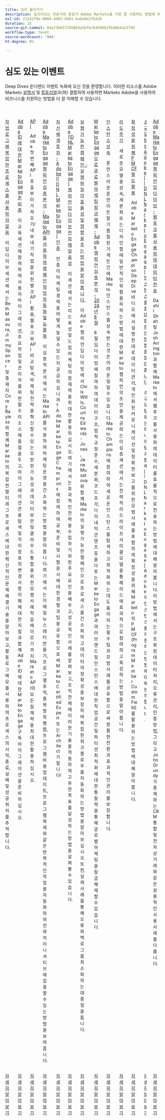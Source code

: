 ```yaml
---
title: 깊이 들어가기
description: 딥다이브는 전문가와 동료가 Adobe Marketo을 가장 잘 사용하는 방법에 대한 생각과 아이디어를 공유한 비디오 라이브러리입니다.
exl-id: 21242f9e-8084-4482-8461-ba8a9e2fbd26
duration: 15
source-git-commit: 8da73b657295864a3bf6c64598b2fbd664a2379d
workflow-type: tm+mt
source-wordcount: '944'
ht-degree: 0%

---
```


# 심도 있는 이벤트

Deep Dives 온디맨드 이벤트 녹화에 오신 것을 환영합니다. 이러한 리소스를 Adobe Marketo [설명서](https://experienceleague.adobe.com/docs/marketo-engage.html) 및 [튜토리얼](https://experienceleague.adobe.com/docs/marketo-learn/tutorials/overview.html)과(와) 결합하여 사용하면 Marketo Adobe을 사용하여 비즈니스를 지원하는 방법을 더 잘 이해할 수 있습니다.

<!-- CARDS

* activity-log.md
* admin-console.md
* api.md
* campaign-operations.md
* certification.md
* email-nurture.md
* executable-campaigns.md
* global-marketing.md
* inheriting-an-instance.md
* lead-lifecycles.md
* pmcf-fields.md
* small-team-instance.md
* webhooks.md
-->
<!-- START CARDS HTML - DO NOT MODIFY BY HAND -->
<div class="columns">
    <div class="column is-half-tablet is-half-desktop is-one-third-widescreen" aria-label="Notating Complex Processes in the Activity Log">
        <div class="card" style="height: 100%; display: flex; flex-direction: column; height: 100%;">
            <div class="card-image">
                <figure class="image x-is-16by9">
                    <a href="activity-log.md" title="작업 로그에 복잡한 프로세스 알림" target="_blank" rel="referrer">
                        <img class="is-bordered-r-small" src="https://video.tv.adobe.com/v/3427149/?format=jpeg&nocache=1732319262209" alt="작업 로그에 복잡한 프로세스 알림"
                             style="width: 100%; aspect-ratio: 16 / 9; object-fit: cover; overflow: hidden; display: block; margin: auto;">
                    </a>
                </figure>
            </div>
            <div class="card-content is-padded-small" style="display: flex; flex-direction: column; flex-grow: 1; justify-content: space-between;">
                <div class="top-card-content">
                    <p class="headline is-size-6 has-text-weight-bold">
                        <a href="activity-log.md" target="_blank" rel="referrer" title="작업 로그에 복잡한 프로세스 알림">작업 로그에 복잡한 프로세스를 사용하지 않음</a>
                    </p>
                    <p class="is-size-6">이 딥 다이브 세션에서는 Beth Massura, Jimmy Spencer 및 중재자 Corey Bayless와 함께 Marketo의 복잡한 멀티 레그 프로세스에 대한 혁신적인 문제 해결 기술을 알아보고, 활동 로그 메모를 사용하여 프로세스의 시작, 종료, 실패 및 성공 위치를 추적합니다.</p>
                </div>
                <a href="activity-log.md" target="_blank" rel="referrer" class="spectrum-Button spectrum-Button--outline spectrum-Button--primary spectrum-Button--sizeM" style="align-self: flex-start; margin-top: 1rem;">
                    <span class="spectrum-Button-label has-no-wrap has-text-weight-bold">자세히 알아보기</span>
                </a>
            </div>
        </div>
    </div>
    <div class="column is-half-tablet is-half-desktop is-one-third-widescreen" aria-label="Preparing for Marketo Engage on Adobe Identity">
        <div class="card" style="height: 100%; display: flex; flex-direction: column; height: 100%;">
            <div class="card-image">
                <figure class="image x-is-16by9">
                    <a href="admin-console.md" title="Adobe ID Marketo Engage 준비" target="_blank" rel="referrer">
                        <img class="is-bordered-r-small" src="https://video.tv.adobe.com/v/3430920/?format=jpeg&nocache=1732319262217" alt="Adobe ID Marketo Engage 준비"
                             style="width: 100%; aspect-ratio: 16 / 9; object-fit: cover; overflow: hidden; display: block; margin: auto;">
                    </a>
                </figure>
            </div>
            <div class="card-content is-padded-small" style="display: flex; flex-direction: column; flex-grow: 1; justify-content: space-between;">
                <div class="top-card-content">
                    <p class="headline is-size-6 has-text-weight-bold">
                        <a href="admin-console.md" target="_blank" rel="referrer" title="Adobe ID Marketo Engage 준비">Adobe ID에 대한 Marketo Engage 준비 중</a>
                    </p>
                    <p class="is-size-6">이 교육 세션에 참여하여 사용자 마이그레이션, 주요 작업 및 관리자를 위한 필수 리소스에 중점을 두고, 마이그레이션 콘솔 탐색 및 각 이정표의 변경 사항 이해에 대한 지침과 함께 Adobe ID에 대한 Marketo Engage 구독 마이그레이션을 준비하십시오.</p>
                </div>
                <a href="admin-console.md" target="_blank" rel="referrer" class="spectrum-Button spectrum-Button--outline spectrum-Button--primary spectrum-Button--sizeM" style="align-self: flex-start; margin-top: 1rem;">
                    <span class="spectrum-Button-label has-no-wrap has-text-weight-bold">자세히 알아보기</span>
                </a>
            </div>
        </div>
    </div>
    <div class="column is-half-tablet is-half-desktop is-one-third-widescreen" aria-label="APIs">
        <div class="card" style="height: 100%; display: flex; flex-direction: column; height: 100%;">
            <div class="card-image">
                <figure class="image x-is-16by9">
                    <a href="api.md" title="API" target="_blank" rel="referrer">
                        <img class="is-bordered-r-small" src="https://video.tv.adobe.com/v/3422479/?format=jpeg&nocache=1732319262206" alt="API"
                             style="width: 100%; aspect-ratio: 16 / 9; object-fit: cover; overflow: hidden; display: block; margin: auto;">
                    </a>
                </figure>
            </div>
            <div class="card-content is-padded-small" style="display: flex; flex-direction: column; flex-grow: 1; justify-content: space-between;">
                <div class="top-card-content">
                    <p class="headline is-size-6 has-text-weight-bold">
                        <a href="api.md" target="_blank" rel="referrer" title="API">API</a>
                    </p>
                    <p class="is-size-6">Adobe 첫 번째 API 호출부터 가져오기/내보내기 작업을 위한 벌크 API 활용, 웹후크와 API 비교 탐색, 마케팅 전략을 혁신할 수 있는 무한한 가능성과 데이터 보안 및 클라우드 통합을 위한 모범 사례 학습에 이르기까지 Marketo API의 모든 잠재력을 최대한 활용하십시오.</p>
                </div>
                <a href="api.md" target="_blank" rel="referrer" class="spectrum-Button spectrum-Button--outline spectrum-Button--primary spectrum-Button--sizeM" style="align-self: flex-start; margin-top: 1rem;">
                    <span class="spectrum-Button-label has-no-wrap has-text-weight-bold">자세히 알아보기</span>
                </a>
            </div>
        </div>
    </div>
    <div class="column is-half-tablet is-half-desktop is-one-third-widescreen" aria-label="Adobe Marketo Engage Champion Deep Dive - Automating & Streamlining Campaign Operations Using the Marketo API">
        <div class="card" style="height: 100%; display: flex; flex-direction: column; height: 100%;">
            <div class="card-image">
                <figure class="image x-is-16by9">
                    <a href="campaign-operations.md" title="Adobe Marketo Engage 챔피언 심층 분석 - Marketo API를 사용하여 캠페인 작업 자동화 및 능률화" target="_blank" rel="referrer">
                        <img class="is-bordered-r-small" src="https://video.tv.adobe.com/v/3440396/?format=jpeg&nocache=1732319262212" alt="Adobe Marketo Engage 챔피언 심층 분석 - Marketo API를 사용하여 캠페인 작업 자동화 및 능률화"
                             style="width: 100%; aspect-ratio: 16 / 9; object-fit: cover; overflow: hidden; display: block; margin: auto;">
                    </a>
                </figure>
            </div>
            <div class="card-content is-padded-small" style="display: flex; flex-direction: column; flex-grow: 1; justify-content: space-between;">
                <div class="top-card-content">
                    <p class="headline is-size-6 has-text-weight-bold">
                        <a href="campaign-operations.md" target="_blank" rel="referrer" title="Adobe Marketo Engage 챔피언 심층 분석 - Marketo API를 사용하여 캠페인 작업 자동화 및 능률화">Adobe Marketo Engage 챔피언 심층 분석 - Marketo API를 사용하여 캠페인 작업 자동화 및 능률화</a>
                    </p>
                    <p class="is-size-6">이 심층적 분석에서는 Marketo API를 사용하여 마케팅 운영을 간소화하는 방법을 알아봅니다. 여기에서는 이메일 뉴스레터 만들기, 프로그램 추적, 중복 항목 병합, 프로그램 비용 업데이트, 프로그램 복제와 같은 반복적인 작업을 자동화하여 전략적 이니셔티브에 집중할 수 있는 방법을 보여 줍니다.</p>
                </div>
                <a href="campaign-operations.md" target="_blank" rel="referrer" class="spectrum-Button spectrum-Button--outline spectrum-Button--primary spectrum-Button--sizeM" style="align-self: flex-start; margin-top: 1rem;">
                    <span class="spectrum-Button-label has-no-wrap has-text-weight-bold">자세히 알아보기</span>
                </a>
            </div>
        </div>
    </div>
    <div class="column is-half-tablet is-half-desktop is-one-third-widescreen" aria-label="Investing in Yourself - Adobe [!DNL Marketo Engage] Certification">
        <div class="card" style="height: 100%; display: flex; flex-direction: column; height: 100%;">
            <div class="card-image">
                <figure class="image x-is-16by9">
                    <a href="certification.md" title="자신에 대한 투자 - Adobe [!DNL Marketo Engage] 인증" target="_blank" rel="referrer">
                        <img class="is-bordered-r-small" src="https://video.tv.adobe.com/v/3416760/?format=jpeg&nocache=1732319262212" alt="자신에 대한 투자 - Adobe [!DNL Marketo Engage] 인증"
                             style="width: 100%; aspect-ratio: 16 / 9; object-fit: cover; overflow: hidden; display: block; margin: auto;">
                    </a>
                </figure>
            </div>
            <div class="card-content is-padded-small" style="display: flex; flex-direction: column; flex-grow: 1; justify-content: space-between;">
                <div class="top-card-content">
                    <p class="headline is-size-6 has-text-weight-bold">
                        <a href="certification.md" target="_blank" rel="referrer" title="자신에 대한 투자 - Adobe [!DNL Marketo Engage] 인증">자신에게 투자 - Adobe [!DNL Marketo Engage] 인증</a>
                    </p>
                    <p class="is-size-6">인증이 마케팅 경력을 어떻게 높일 수 있는지 궁금하십니까? Adobe Marketo Engage Champions에 참여하여 공부, 준비 및 시험 응시에 대한 경험과 팁을 공유함으로써 Marketo Certified Expert 또는 Architect가 됩니다!</p>
                </div>
                <a href="certification.md" target="_blank" rel="referrer" class="spectrum-Button spectrum-Button--outline spectrum-Button--primary spectrum-Button--sizeM" style="align-self: flex-start; margin-top: 1rem;">
                    <span class="spectrum-Button-label has-no-wrap has-text-weight-bold">자세히 알아보기</span>
                </a>
            </div>
        </div>
    </div>
    <div class="column is-half-tablet is-half-desktop is-one-third-widescreen" aria-label="Adobe [!DNL Marketo Engage] Champion Deep Dive Email Nurture">
        <div class="card" style="height: 100%; display: flex; flex-direction: column; height: 100%;">
            <div class="card-image">
                <figure class="image x-is-16by9">
                    <a href="email-nurture.md" title="Adobe [!DNL Marketo Engage] 챔피언 딥다이브 이메일 육성" target="_blank" rel="referrer">
                        <img class="is-bordered-r-small" src="https://video.tv.adobe.com/v/3418903/?format=jpeg&nocache=1732319262219" alt="Adobe [!DNL Marketo Engage] 챔피언 딥다이브 이메일 육성"
                             style="width: 100%; aspect-ratio: 16 / 9; object-fit: cover; overflow: hidden; display: block; margin: auto;">
                    </a>
                </figure>
            </div>
            <div class="card-content is-padded-small" style="display: flex; flex-direction: column; flex-grow: 1; justify-content: space-between;">
                <div class="top-card-content">
                    <p class="headline is-size-6 has-text-weight-bold">
                        <a href="email-nurture.md" target="_blank" rel="referrer" title="Adobe [!DNL Marketo Engage] 챔피언 딥다이브 이메일 육성">Adobe [!DNL Marketo Engage] 챔피언 딥다이브 전자 메일 육성</a>
                    </p>
                    <p class="is-size-6">이 세션에서는 리드 육성 및 드립 마케팅의 잠재력을 최대한 활용하십시오. 여기에서는 효과적인 전략을 수립하기 위한 주요 요인을 배우고, 성공적인 사례를 살펴보고, 조직 전체에 이러한 기술을 적용하여 고유한 목표를 달성하는 방법을 살펴볼 수 있습니다.</p>
                </div>
                <a href="email-nurture.md" target="_blank" rel="referrer" class="spectrum-Button spectrum-Button--outline spectrum-Button--primary spectrum-Button--sizeM" style="align-self: flex-start; margin-top: 1rem;">
                    <span class="spectrum-Button-label has-no-wrap has-text-weight-bold">자세히 알아보기</span>
                </a>
            </div>
        </div>
    </div>
    <div class="column is-half-tablet is-half-desktop is-one-third-widescreen" aria-label="Executable Campaigns - Learn how executables can drive efficiency & impact">
        <div class="card" style="height: 100%; display: flex; flex-direction: column; height: 100%;">
            <div class="card-image">
                <figure class="image x-is-16by9">
                    <a href="executable-campaigns.md" title="실행 가능한 캠페인 - 실행 파일이 효율성 및 영향을 주는 방법에 대해 알아봅니다." target="_blank" rel="referrer">
                        <img class="is-bordered-r-small" src="https://video.tv.adobe.com/v/3427704/?format=jpeg&nocache=1732319262232" alt="실행 가능한 캠페인 - 실행 파일이 효율성 및 영향을 주는 방법에 대해 알아봅니다."
                             style="width: 100%; aspect-ratio: 16 / 9; object-fit: cover; overflow: hidden; display: block; margin: auto;">
                    </a>
                </figure>
            </div>
            <div class="card-content is-padded-small" style="display: flex; flex-direction: column; flex-grow: 1; justify-content: space-between;">
                <div class="top-card-content">
                    <p class="headline is-size-6 has-text-weight-bold">
                        <a href="executable-campaigns.md" target="_blank" rel="referrer" title="실행 가능한 캠페인 - 실행 파일이 효율성 및 영향을 주는 방법에 대해 알아봅니다.">실행 가능한 캠페인 - 실행 파일이 효율성 및 영향을 주는 방법을 알아봅니다.</a>
                    </p>
                    <p class="is-size-6">이 Adobe 챔피언 딥 다이빙에서 Chris Willis, Courtny Edwards-Jones, Jane Musatova와 함께 Marketo의 실행 가능한 캠페인으로 프로세스를 간소화하고 데이터의 정확성을 보장하며 복잡한 워크플로우를 자동화하는 방법을 알아보십시오. 또한, 실제 사례를 통해 오류와 백로그를 최소화하는 데 중점을 둡니다.</p>
                </div>
                <a href="executable-campaigns.md" target="_blank" rel="referrer" class="spectrum-Button spectrum-Button--outline spectrum-Button--primary spectrum-Button--sizeM" style="align-self: flex-start; margin-top: 1rem;">
                    <span class="spectrum-Button-label has-no-wrap has-text-weight-bold">자세히 알아보기</span>
                </a>
            </div>
        </div>
    </div>
    <div class="column is-half-tablet is-half-desktop is-one-third-widescreen" aria-label="Unlocking Global Marketing with Marketo Engage - Adobe Champion Deep Dive - August 2024">
        <div class="card" style="height: 100%; display: flex; flex-direction: column; height: 100%;">
            <div class="card-image">
                <figure class="image x-is-16by9">
                    <a href="global-marketing.md" title="Marketo Engage으로 글로벌 마케팅 잠금 해제 - Adobe 챔피언 딥 다이브 - 2024년 8월" target="_blank" rel="referrer">
                        <img class="is-bordered-r-small" src="https://video.tv.adobe.com/v/3433245/?format=jpeg&nocache=1732319262224" alt="Marketo Engage으로 글로벌 마케팅 잠금 해제 - Adobe 챔피언 딥 다이브 - 2024년 8월"
                             style="width: 100%; aspect-ratio: 16 / 9; object-fit: cover; overflow: hidden; display: block; margin: auto;">
                    </a>
                </figure>
            </div>
            <div class="card-content is-padded-small" style="display: flex; flex-direction: column; flex-grow: 1; justify-content: space-between;">
                <div class="top-card-content">
                    <p class="headline is-size-6 has-text-weight-bold">
                        <a href="global-marketing.md" target="_blank" rel="referrer" title="Marketo Engage으로 글로벌 마케팅 잠금 해제 - Adobe 챔피언 딥 다이브 - 2024년 8월">Marketo Engage으로 글로벌 마케팅 잠금 해제 - Adobe 챔피언 심층 분석 - 2024년 8월</a>
                    </p>
                    <p class="is-size-6">8월 딥 다이빙에 참여하여 데이터 구조, 법적 규정 준수, 세분화, 코드 조각, 다이내믹 콘텐츠 등을 다루는 Marketo Engage과 여러 브랜드 및 인스턴스에 대한 작업 공간 및 파티션 최적화에 대한 통찰력을 통해 글로벌 마케팅을 잠금 해제할 수 있습니다.</p>
                </div>
                <a href="global-marketing.md" target="_blank" rel="referrer" class="spectrum-Button spectrum-Button--outline spectrum-Button--primary spectrum-Button--sizeM" style="align-self: flex-start; margin-top: 1rem;">
                    <span class="spectrum-Button-label has-no-wrap has-text-weight-bold">자세히 알아보기</span>
                </a>
            </div>
        </div>
    </div>
    <div class="column is-half-tablet is-half-desktop is-one-third-widescreen" aria-label="Inheriting an Instance">
        <div class="card" style="height: 100%; display: flex; flex-direction: column; height: 100%;">
            <div class="card-image">
                <figure class="image x-is-16by9">
                    <a href="inheriting-an-instance.md" title="인스턴스 상속" target="_blank" rel="referrer">
                        <img class="is-bordered-r-small" src="https://video.tv.adobe.com/v/3420422/?format=jpeg&nocache=1732319262229" alt="인스턴스 상속"
                             style="width: 100%; aspect-ratio: 16 / 9; object-fit: cover; overflow: hidden; display: block; margin: auto;">
                    </a>
                </figure>
            </div>
            <div class="card-content is-padded-small" style="display: flex; flex-direction: column; flex-grow: 1; justify-content: space-between;">
                <div class="top-card-content">
                    <p class="headline is-size-6 has-text-weight-bold">
                        <a href="inheriting-an-instance.md" target="_blank" rel="referrer" title="인스턴스 상속">인스턴스 상속</a>
                    </p>
                    <p class="is-size-6">혼란스러운 혼란이든 잘 기름칠된 기계든 간에 Marketo 인스턴스를 상속받는 것은 어려운 일일 수 있습니다. Marketo Champions에 참여하여 새로운 인스턴스를 탐색하고 최적화하는 데 도움이 되는 필수 팁과 모범 사례를 공유함으로써 원활한 전환과 효과적인 관리를 보장합니다.</p>
                </div>
                <a href="inheriting-an-instance.md" target="_blank" rel="referrer" class="spectrum-Button spectrum-Button--outline spectrum-Button--primary spectrum-Button--sizeM" style="align-self: flex-start; margin-top: 1rem;">
                    <span class="spectrum-Button-label has-no-wrap has-text-weight-bold">자세히 알아보기</span>
                </a>
            </div>
        </div>
    </div>
    <div class="column is-half-tablet is-half-desktop is-one-third-widescreen" aria-label="Lead Lifecycles">
        <div class="card" style="height: 100%; display: flex; flex-direction: column; height: 100%;">
            <div class="card-image">
                <figure class="image x-is-16by9">
                    <a href="lead-lifecycles.md" title="리드 수명 주기" target="_blank" rel="referrer">
                        <img class="is-bordered-r-small" src="https://video.tv.adobe.com/v/3421711/?format=jpeg&nocache=1732319262227" alt="리드 수명 주기"
                             style="width: 100%; aspect-ratio: 16 / 9; object-fit: cover; overflow: hidden; display: block; margin: auto;">
                    </a>
                </figure>
            </div>
            <div class="card-content is-padded-small" style="display: flex; flex-direction: column; flex-grow: 1; justify-content: space-between;">
                <div class="top-card-content">
                    <p class="headline is-size-6 has-text-weight-bold">
                        <a href="lead-lifecycles.md" target="_blank" rel="referrer" title="리드 수명 주기">리드 주기</a>
                    </p>
                    <p class="is-size-6">새로운 모델을 상속, 세분화 또는 디자인할 때 일반적인 위험을 피하는 방법에 대한 Marketo 챔피언의 조언을 제공하는 이 심층 세션에서는 전략적 리드 라이프사이클 모델을 통해 리드에 효과적으로 참여하고 육성하는 방법을 알아봅니다.</p>
                </div>
                <a href="lead-lifecycles.md" target="_blank" rel="referrer" class="spectrum-Button spectrum-Button--outline spectrum-Button--primary spectrum-Button--sizeM" style="align-self: flex-start; margin-top: 1rem;">
                    <span class="spectrum-Button-label has-no-wrap has-text-weight-bold">자세히 알아보기</span>
                </a>
            </div>
        </div>
    </div>
    <div class="column is-half-tablet is-half-desktop is-one-third-widescreen" aria-label="Leveraging PMCF Fields for Scalability">
        <div class="card" style="height: 100%; display: flex; flex-direction: column; height: 100%;">
            <div class="card-image">
                <figure class="image x-is-16by9">
                    <a href="pmcf-fields.md" title="확장성을 위한 PMCF 필드 활용" target="_blank" rel="referrer">
                        <img class="is-bordered-r-small" src="https://video.tv.adobe.com/v/3430531/?format=jpeg&nocache=1732319262235" alt="확장성을 위한 PMCF 필드 활용"
                             style="width: 100%; aspect-ratio: 16 / 9; object-fit: cover; overflow: hidden; display: block; margin: auto;">
                    </a>
                </figure>
            </div>
            <div class="card-content is-padded-small" style="display: flex; flex-direction: column; flex-grow: 1; justify-content: space-between;">
                <div class="top-card-content">
                    <p class="headline is-size-6 has-text-weight-bold">
                        <a href="pmcf-fields.md" target="_blank" rel="referrer" title="확장성을 위한 PMCF 필드 활용">확장성을 위해 PMCF 필드 활용</a>
                    </p>
                    <p class="is-size-6">Adobe Marketo Engage Champion Deep Dive 비디오에서 설명한 대로 데이터 관리, 개인화된 커뮤니케이션 및 정확한 보고를 위한 모범 사례를 포함하여 확장성을 위해 Marketo의 PMCF(Program Member Custom Field)를 활용하는 방법에 대해 알아봅니다.</p>
                </div>
                <a href="pmcf-fields.md" target="_blank" rel="referrer" class="spectrum-Button spectrum-Button--outline spectrum-Button--primary spectrum-Button--sizeM" style="align-self: flex-start; margin-top: 1rem;">
                    <span class="spectrum-Button-label has-no-wrap has-text-weight-bold">자세히 알아보기</span>
                </a>
            </div>
        </div>
    </div>
    <div class="column is-half-tablet is-half-desktop is-one-third-widescreen" aria-label="Learn how a small team maximizes their Adobe [!DNL Marketo Engage] instance">
        <div class="card" style="height: 100%; display: flex; flex-direction: column; height: 100%;">
            <div class="card-image">
                <figure class="image x-is-16by9">
                    <a href="small-team-instance.md" title="소규모 팀이 Adobe [!DNL Marketo Engage] 인스턴스를 최대화하는 방법을 알아봅니다." target="_blank" rel="referrer">
                        <img class="is-bordered-r-small" src="https://video.tv.adobe.com/v/3417670/?format=jpeg&nocache=1732319262237" alt="소규모 팀이 Adobe [!DNL Marketo Engage] 인스턴스를 최대화하는 방법을 알아봅니다."
                             style="width: 100%; aspect-ratio: 16 / 9; object-fit: cover; overflow: hidden; display: block; margin: auto;">
                    </a>
                </figure>
            </div>
            <div class="card-content is-padded-small" style="display: flex; flex-direction: column; flex-grow: 1; justify-content: space-between;">
                <div class="top-card-content">
                    <p class="headline is-size-6 has-text-weight-bold">
                        <a href="small-team-instance.md" target="_blank" rel="referrer" title="소규모 팀이 Adobe [!DNL Marketo Engage] 인스턴스를 최대화하는 방법을 알아봅니다.">소규모 팀이 Adobe [!DNL Marketo Engage] 인스턴스를 최대화하는 방법을 알아봅니다</a>
                    </p>
                    <p class="is-size-6">소규모 팀 또는 하나의 팀과 함께 [!DNL Marketo Engage] Adobe의 인스턴스를 지원하는 방법에 대해 논의합니다.</p>
                </div>
                <a href="small-team-instance.md" target="_blank" rel="referrer" class="spectrum-Button spectrum-Button--outline spectrum-Button--primary spectrum-Button--sizeM" style="align-self: flex-start; margin-top: 1rem;">
                    <span class="spectrum-Button-label has-no-wrap has-text-weight-bold">자세히 알아보기</span>
                </a>
            </div>
        </div>
    </div>
    <div class="column is-half-tablet is-half-desktop is-one-third-widescreen" aria-label="Adobe Marketo Engage Champion Deep Dive - Using Webhooks to Transfer Data">
        <div class="card" style="height: 100%; display: flex; flex-direction: column; height: 100%;">
            <div class="card-image">
                <figure class="image x-is-16by9">
                    <a href="webhooks.md" title="Adobe Marketo Engage 챔피언 딥 다이브 - 웹후크를 사용하여 데이터 전송" target="_blank" rel="referrer">
                        <img class="is-bordered-r-small" src="https://video.tv.adobe.com/v/3428687/?format=jpeg&nocache=1732319262240" alt="Adobe Marketo Engage 챔피언 딥 다이브 - 웹후크를 사용하여 데이터 전송"
                             style="width: 100%; aspect-ratio: 16 / 9; object-fit: cover; overflow: hidden; display: block; margin: auto;">
                    </a>
                </figure>
            </div>
            <div class="card-content is-padded-small" style="display: flex; flex-direction: column; flex-grow: 1; justify-content: space-between;">
                <div class="top-card-content">
                    <p class="headline is-size-6 has-text-weight-bold">
                        <a href="webhooks.md" target="_blank" rel="referrer" title="Adobe Marketo Engage 챔피언 딥 다이브 - 웹후크를 사용하여 데이터 전송">Adobe Marketo Engage 챔피언 딥 다이브 - 웹후크를 사용하여 데이터 전송</a>
                    </p>
                    <p class="is-size-6">Dashil Shah 및 Josh Arrington과 함께 Marketo에서 웹후크를 사용하여 데이터를 효율적으로 전송하는 방법에 대해 알아봅니다. 이 방법에서는 구조화된 데이터 처리, 오류 관리, 인증 방법, 그리고 John Grundy가 중재하는 CRM 통합 및 전자 상거래와 같은 실용적인 사용 사례를 다룹니다.</p>
                </div>
                <a href="webhooks.md" target="_blank" rel="referrer" class="spectrum-Button spectrum-Button--outline spectrum-Button--primary spectrum-Button--sizeM" style="align-self: flex-start; margin-top: 1rem;">
                    <span class="spectrum-Button-label has-no-wrap has-text-weight-bold">자세히 알아보기</span>
                </a>
            </div>
        </div>
    </div>
</div>
<!-- END CARDS HTML - DO NOT MODIFY BY HAND -->
